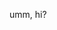 umm, hi?

<!---
Exocentrus/Exocentrus is a ✨ special ✨ repository because its `README.md` (this file) appears on your GitHub profile.
You can click the Preview link to take a look at your changes.
---!>
